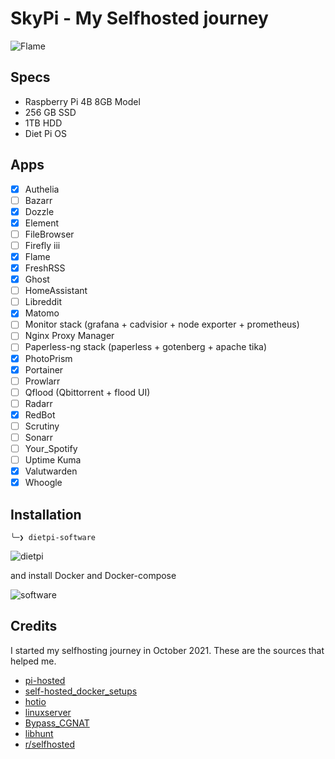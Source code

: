 # SkyPi - My Selfhosted journey

![Flame](https://i.imgur.com/L4AG9hw.png)

## Specs

* Raspberry Pi 4B 8GB Model
* 256 GB SSD
* 1TB HDD
* Diet Pi OS

## Apps

* [X] Authelia
* [ ] Bazarr
* [X] Dozzle
* [X] Element
* [ ] FileBrowser
* [ ] Firefly iii
* [X] Flame
* [X] FreshRSS
* [X] Ghost
* [ ] HomeAssistant
* [ ] Libreddit
* [X] Matomo
* [ ] Monitor stack (grafana + cadvisior + node exporter + prometheus)
* [ ] Nginx Proxy Manager
* [ ] Paperless-ng stack (paperless + gotenberg + apache tika)
* [X] PhotoPrism
* [X] Portainer
* [ ] Prowlarr
* [ ] Qflood (Qbittorrent + flood UI)
* [ ] Radarr
* [X] RedBot
* [ ] Scrutiny
* [ ] Sonarr
* [ ] Your_Spotify
* [ ] Uptime Kuma
* [X] Valutwarden
* [X] Whoogle

## Installation

`╰─❯ dietpi-software`

![dietpi](https://i.imgur.com/XBd33Qm.png)

and install Docker and Docker-compose

![software](https://i.imgur.com/Udoibjm.png)

## Credits

I started my selfhosting journey in October 2021. These are the sources that helped me.

* [pi-hosted](https://github.com/novaspirit/pi-hosted)
* [self-hosted_docker_setups](https://github.com/abhilesh/self-hosted_docker_setups)
* [hotio](https://hotio.dev/)
* [linuxserver](https://fleet.linuxserver.io/)
* [Bypass_CGNAT](https://github.com/mochman/Bypass_CGNAT)
* [libhunt](https://selfhosted.libhunt.com/)
* [r/selfhosted](https://www.reddit.com/r/selfhosted/)
